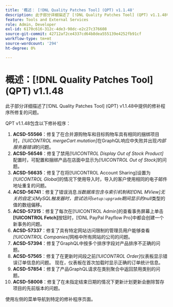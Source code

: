 ```yaml
---
title: '概述： [!DNL Quality Patches Tool] (QPT) v1.1.48'
description: 此子部分详细描述了 [!DNL Quality Patches Tool] (QPT) v1.1.48中提供的修补程序所修复的问题。
feature: Tools and External Services
role: Admin, Developer
exl-id: 6170c616-312c-4de3-98dc-e2c27c376608
source-git-commit: 42712af2ce4337cd64b8dea555139e4252fb91cf
workflow-type: tm+mt
source-wordcount: '294'
ht-degree: 0%

---
```


# 概述：[!DNL Quality Patches Tool] (QPT) v1.1.48

此子部分详细描述了[!DNL Quality Patches Tool] (QPT) v1.1.48中提供的修补程序所修复的问题。

QPT v1.1.48包含以下修补程序：

1. **ACSD-55566**：修复了在合并源购物车和目标购物车具有相同的捆绑项目时，*[!UICONTROL mergeCart mutation]*&#x200B;在GraphQL响应中失败并出现&#x200B;*内部服务器错误*&#x200B;的问题。
1. **ACSD-56546**：修复了禁用&#x200B;*[!UICONTROL Display Out of Stock Product]*&#x200B;配置时，可配置和捆绑产品在店面中显示为&#x200B;*[!UICONTROL Out of Stock]*&#x200B;的问题。
1. **ACSD-56635**：修复了在将[!UICONTROL Account Sharing]设置为&#x200B;*[!UICONTROL Global]*&#x200B;的情况下使用导入时，导入的客户使用相同的电子邮件地址重复的问题。
1. **ACSD-56741**：修复了错误消息&#x200B;*当数据库包含与索引机制和[!DNL MView]无关的自定义MySQL触发器时，尝试访问`setup:upgrade`期间显示的null*&#x200B;类型的值的数组偏移。
1. **ACSD-57315**：修复了每次在[!UICONTROL Admin]的查看事务屏幕上单击&#x200B;**[!UICONTROL Fetch]**&#x200B;按钮时，[!DNL PayPal Payflow Pro]中都会创建一个新事务的问题。
1. **ACSD-57337**：修复了具有特定网站访问限制的管理员用户能够查看&#x200B;*[!UICONTROL Companies]*&#x200B;网格中所有网站的公司的问题。
1. **ACSD-57394**：修复了GraphQL中按多个排序字段对产品排序不正确的问题。
1. **ACSD-57565**：修复了在更新时间段之前&#x200B;*[!UICONTROL Order]*&#x200B;仪表板显示错误订单信息的问题。 现在，仪表板在首次加载时显示正确的订单统计信息。
1. **ACSD-57854**：修复了产品GraphQL请求在类别聚合中返回禁用类别的问题。
1. **ACSD-58008**：修复了在未指定结束日期的情况下更新计划更新会删除暂存项目的先前版本的问题。

使用左侧的菜单导航到特定的修补程序页面。

